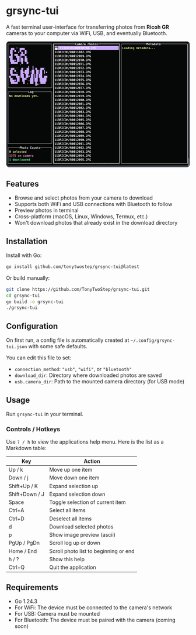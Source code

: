 # grsync-tui

A fast terminal user-interface for transferring photos from **Ricoh GR** cameras to your computer via WiFi, USB, and
eventually Bluetooth.

![Demo](media/demo.gif)

## Features

- Browse and select photos from your camera to download
- Supports both WiFi and USB connections with Bluetooth to follow
- Preview photos in terminal
- Cross-platform (macOS, Linux, Windows, Termux, etc.)
- Won't download photos that already exist in the download directory

## Installation

Install with Go:

```bash
go install github.com/tonytwostep/grsync-tui@latest
```

Or build manually:

```bash
git clone https://github.com/TonyTwoStep/grsync-tui.git
cd grsync-tui
go build -o grsync-tui
./grsync-tui
```

## Configuration

On first run, a config file is automatically created at `~/.config/grsync-tui.json` with some safe defaults.

You can edit this file to set:

- `connection_method`: `"usb"`, `"wifi"`, or `"bluetooth"`
- `download_dir`: Directory where downloaded photos are saved
- `usb.camera_dir`: Path to the mounted camera directory (for USB mode)

## Usage

Run `grsync-tui` in your terminal.

### Controls / Hotkeys

Use `? / h` to view the applications help menu.
Here is the list as a Markdown table:

| Key            | Action                                |
| -------------- | ------------------------------------- |
| Up / k         | Move up one item                      |
| Down / j       | Move down one item                    |
| Shift+Up / K   | Expand selection up                   |
| Shift+Down / J | Expand selection down                 |
| Space          | Toggle selection of current item      |
| Ctrl+A         | Select all items                      |
| Ctrl+D         | Deselect all items                    |
| d              | Download selected photos              |
| p              | Show image preview (ascii)            |
| PgUp / PgDn    | Scroll log up or down                 |
| Home / End     | Scroll photo list to beginning or end |
| h / ?          | Show this help                        |
| Ctrl+Q         | Quit the application                  |

## Requirements

- Go 1.24.3
- For WiFi: The device must be connected to the camera's network
- For USB: Camera must be mounted
- For Bluetooth: The device must be paired with the camera (coming soon)
